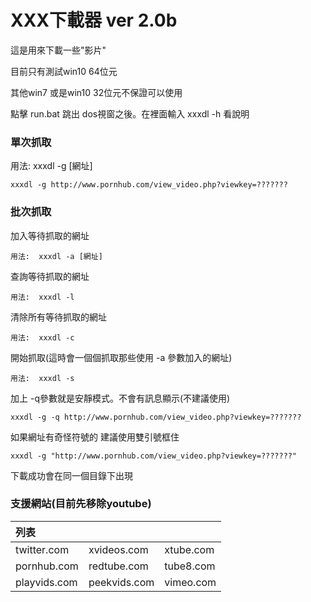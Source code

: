 # XXX下載器 ver 2.0b


這是用來下載一些"影片"

目前只有測試win10 64位元 

其他win7 或是win10 32位元不保證可以使用

點擊 run.bat 跳出 dos視窗之後。在裡面輸入 xxxdl -h 看說明



### 單次抓取
用法:  xxxdl -g [網址]

    xxxdl -g http://www.pornhub.com/view_video.php?viewkey=???????


### 批次抓取

加入等待抓取的網址

    用法:  xxxdl -a [網址]

查詢等待抓取的網址

    用法:  xxxdl -l

清除所有等待抓取的網址

    用法:  xxxdl -c

開始抓取(這時會一個個抓取那些使用 -a 參數加入的網址)

    用法:  xxxdl -s


加上 -q參數就是安靜模式。不會有訊息顯示(不建議使用)  

    xxxdl -g -q http://www.pornhub.com/view_video.php?viewkey=???????


如果網址有奇怪符號的 建議使用雙引號框住

    xxxdl -g "http://www.pornhub.com/view_video.php?viewkey=???????"

下載成功會在同一個目錄下出現




### 支援網站(目前先移除youtube)
| 列表 | ||
|:------------ | :----------- |:------------|
| twitter.com  | xvideos.com  |xtube.com    |
| pornhub.com  | redtube.com  |  tube8.com  |
| playvids.com | peekvids.com | vimeo.com



